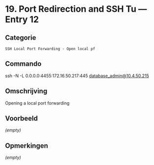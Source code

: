 # 19. Port Redirection and SSH Tu — Entry 12

## Categorie

```
SSH Local Port Forwarding - Open local pf
```

## Commando

ssh -N -L 0.0.0.0:4455:172.16.50.217:445 database_admin@10.4.50.215

## Omschrijving

Opening a local port forwarding

## Voorbeeld

_(empty)_

## Opmerkingen

_(empty)_

